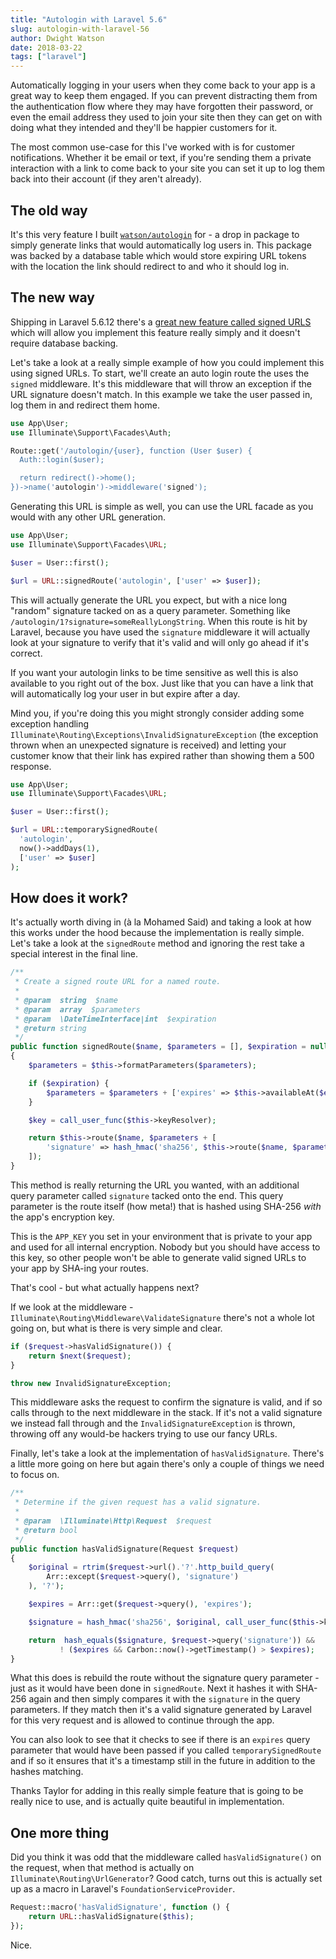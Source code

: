 ```yaml
---
title: "Autologin with Laravel 5.6"
slug: autologin-with-laravel-56
author: Dwight Watson
date: 2018-03-22
tags: ["laravel"]
---
```


Automatically logging in your users when they come back to your app is a great way to keep them engaged. If you can prevent distracting them from the authentication flow where they may have forgotten their password, or even the email address they used to join your site then they can get on with doing what they intended and they'll be happier customers for it.

The most common use-case for this I've worked with is for customer notifications. Whether it be email or text, if you're sending them a private interaction with a link to come back to your site you can set it up to log them back into their account (if they aren't already).

## The old way

It's this very feature I built [`watson/autologin`](https://github.com/dwightwatson/autologin) for - a drop in package to simply generate links that would automatically log users in. This package was backed by a database table which would store expiring URL tokens with the location the link should redirect to and who it should log in.

## The new way

Shipping in Laravel 5.6.12 there's a [great new feature called signed URLS](https://laravel.com/docs/5.6/urls#signed-urls) which will allow you implement this feature really simply and it doesn't require database backing.

Let's take a look at a really simple example of how you could implement this using signed URLs. To start, we'll create an auto login route the uses the `signed` middleware. It's this middleware that will throw an exception if the URL signature doesn't match. In this example we take the user passed in, log them in and redirect them home.

```php
use App\User;
use Illuminate\Support\Facades\Auth;

Route::get('/autologin/{user}, function (User $user) {
  Auth::login($user);

  return redirect()->home();
})->name('autologin')->middleware('signed');
```

Generating this URL is simple as well, you can use the URL facade as you would with any other URL generation.

```php
use App\User;
use Illuminate\Support\Facades\URL;

$user = User::first();

$url = URL::signedRoute('autologin', ['user' => $user]);
```

This will actually generate the URL you expect, but with a nice long "random" signature tacked on as a query parameter. Something like `/autologin/1?signature=someReallyLongString`. When this route is hit by Laravel, because you have used the `signature` middleware it will actually look at your signature to verify that it's valid and will only go ahead if it's correct.

If you want your autologin links to be time sensitive as well this is also available to you right out of the box. Just like that you can have a link that will automatically log your user in but expire after a day.

Mind you, if you're doing this you might strongly consider adding some exception handling `Illuminate\Routing\Exceptions\InvalidSignatureException` (the exception thrown when an unexpected signature is received) and letting your customer know that their link has expired rather than showing them a 500 response.

```php
use App\User;
use Illuminate\Support\Facades\URL;

$user = User::first();

$url = URL::temporarySignedRoute(
  'autologin',
  now()->addDays(1),
  ['user' => $user]
);
```

## How does it work?

It's actually worth diving in (à la Mohamed Said) and taking a look at how this works under the hood because the implementation is really simple. Let's take a look at the `signedRoute` method and ignoring the rest take a special interest in the final line.

```php
/**
 * Create a signed route URL for a named route.
 *
 * @param  string  $name
 * @param  array  $parameters
 * @param  \DateTimeInterface|int  $expiration
 * @return string
 */
public function signedRoute($name, $parameters = [], $expiration = null)
{
    $parameters = $this->formatParameters($parameters);

    if ($expiration) {
        $parameters = $parameters + ['expires' => $this->availableAt($expiration)];
    }

    $key = call_user_func($this->keyResolver);

    return $this->route($name, $parameters + [
        'signature' => hash_hmac('sha256', $this->route($name, $parameters), $key),
    ]);
}
```

This method is really returning the URL you wanted, with an additional query parameter called `signature` tacked onto the end. This query parameter is the route itself (how meta!) that is hashed using SHA-256 _with_ the app's encryption key.

This is the `APP_KEY` you set in your environment that is private to your app and used for all internal encryption. Nobody but you should have access to this key, so other people won't be able to generate valid signed URLs to your app by SHA-ing your routes.

That's cool - but what actually happens next?

If we look at the middleware - `Illuminate\Routing\Middleware\ValidateSignature` there's not a whole lot going on, but what is there is very simple and clear.

```php
if ($request->hasValidSignature()) {
    return $next($request);
}

throw new InvalidSignatureException;
```

This middleware asks the request to confirm the signature is valid, and if so calls through to the next middleware in the stack. If it's not a valid signature we instead fall through and the `InvalidSignatureException` is thrown, throwing off any would-be hackers trying to use our fancy URLs.

Finally, let's take a look at the implementation of `hasValidSignature`. There's a little more going on here but again there's only a couple of things we need to focus on.

```php
/**
 * Determine if the given request has a valid signature.
 *
 * @param  \Illuminate\Http\Request  $request
 * @return bool
 */
public function hasValidSignature(Request $request)
{
    $original = rtrim($request->url().'?'.http_build_query(
        Arr::except($request->query(), 'signature')
    ), '?');

    $expires = Arr::get($request->query(), 'expires');

    $signature = hash_hmac('sha256', $original, call_user_func($this->keyResolver));

    return  hash_equals($signature, $request->query('signature')) &&
           ! ($expires && Carbon::now()->getTimestamp() > $expires);
}
```

What this does is rebuild the route without the signature query parameter - just as it would have been done in `signedRoute`. Next it hashes it with SHA-256 again and then simply compares it with the `signature` in the query parameters. If they match then it's a valid signature generated by Laravel for this very request and is allowed to continue through the app.

You can also look to see that it checks to see if there is an `expires` query parameter that would have been passed if you called `temporarySignedRoute` and if so it ensures that it's a timestamp still in the future in addition to the hashes matching.

Thanks Taylor for adding in this really simple feature that is going to be really nice to use, and is actually quite beautiful in implementation.

## One more thing

Did you think it was odd that the middleware called `hasValidSignature()` on the request, when that method is actually on `Illuminate\Routing\UrlGenerator`? Good catch, turns out this is actually set up as a macro in Laravel's `FoundationServiceProvider`.

```php
Request::macro('hasValidSignature', function () {
    return URL::hasValidSignature($this);
});
```

Nice.
